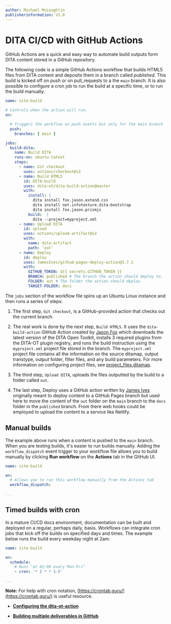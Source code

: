 ```yaml
---
author: Michael McLoughlin
publisherinformation: V1.0
---
```


# DITA CI/CD with GitHub Actions

GitHub Actions are a quick and easy way to automate build outputs form DITA content stored in a GitHub repository.

The following code is a simple GitHub Actions workflow that builds HTML5 files from DITA content and deposits them in a branch called *published*. This build is kicked off on push or on pull\_requests to a the `main` branch. It is also possible to configure a cron job to run the build at a specific time, or to run the build manually.

```yaml
name: site-build

# Controls when the action will run. 
on:

  # Triggers the workflow on push events but only for the main branch
  push:
    branches: [ main ]

jobs:
  build-dita:
    name: Build DITA
    runs-on: ubuntu-latest
    steps:
      - name: Git checkout
        uses: actions/checkout@v2
      - name: Build HTML5
        id: DITA-build
        uses: dita-ot/dita-build-action@master
        with:
          install: |
            dita install fox.jason.extend.css
            dita install net.infotexture.dita-bootstrap
            dita install fox.jason.prismjs
          build:  |
            dita --project=myproject.xml          
      - name: Upload DITA
        id: upload
        uses: actions/upload-artifact@v2
        with:
          name: dita-artifact
          path: ‘out’
      - name: Deploy
        id: deploy
        uses: JamesIves/github-pages-deploy-action@3.7.1
        with:
          GITHUB_TOKEN: ${{ secrets.GITHUB_TOKEN }}
          BRANCH: published # The branch the action should deploy to.
          FOLDER: out # The folder the action should deploy.
          TARGET-FOLDER: docs          
```

The `jobs` section of the workflow file spins up an Ubuntu Linux instance and then runs a series of steps:

1.  The first step, `Git checkout`, is a GitHub-provided action that checks out the current branch.

2.  The real work is done by the next step, `Build HTML5`. It uses the `dita-build-action` GitHub Action created by [Jason Fox](https://github.com/jason-fox/dita-build-action) which downloads the latest version of the DITA Open Toolkit, installs 3 required plugins from the DITA-OT plugin registry, and runs the build instruction using the `myproject.xml` project file stored in the branch. The `myproject.xml` project file contains all the information on the source ditamap, output transtype, output folder, filter files, and any build parameters. For more information on configuring project files, see [project\_files.ditamap](project_files.ditamap).

3.  The third step, `Upload DITA`, uploads the files outputted by the build to a folder called `out`.

4.  The last step, Deploy uses a GitHub action written by [James Ives](https://github.com/JamesIves/github-pages-deploy-action) originally meant to deploy content to a GitHub Pages branch but used here to move the content of the `out` folder on the `main` branch to the `docs` folder in the `published` branch. From there web hooks could be employed to upload the content to a service like Netlify.


## Manual builds

The example above runs when a content is pushed to the `main` branch. When you are testing builds, it's easier to run builds manually. Adding the `workflow_dispatch` event trigger to your workflow file allows you to build manually by clicking **Run workflow** on the **Actions** tab in the GitHub UI.

```yaml
name: site-build

on:
  # Allows you to run this workflow manually from the Actions tab
  workflow_dispatch:

...
```

## Timed builds with cron

In a mature CI/CD docs environment, documentation can be built and deployed on a regular, perhaps daily, basis. Workflows can integrate cron jobs that kick off the builds on specified days and times. The example below runs the build every weekday night at 2am:

```yaml
name: site-build

on:
  schedule:
    # Runs "at 02:00 every Mon-Fri"
    - cron: '* 2 * * 1-5'

...
```

**Note:** For help with cron notation, [https://crontab.guru/](https://crontab.guru/) is useful resource.

-   **[Configuring the dita-ot-action](cfg-dita-ot-action.md)**  

-   **[Building multiple deliverables in GitHub](multi-deliverables.md)**  


